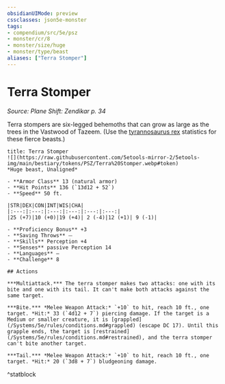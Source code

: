 ```yaml
---
obsidianUIMode: preview
cssclasses: json5e-monster
tags:
- compendium/src/5e/psz
- monster/cr/8
- monster/size/huge
- monster/type/beast
aliases: ["Terra Stomper"]
---
```

# Terra Stomper
*Source: Plane Shift: Zendikar p. 34*  

Terra stompers are six-legged behemoths that can grow as large as the trees in the Vastwood of Tazeem. (Use the [tyrannosaurus rex](/Systems/5e/bestiary/beast/tyrannosaurus-rex.md) statistics for these fierce beasts.)

```ad-statblock
title: Terra Stomper
![](https://raw.githubusercontent.com/5etools-mirror-2/5etools-img/main/bestiary/tokens/PSZ/Terra%20Stomper.webp#token)
*Huge beast, Unaligned*

- **Armor Class** 13 (natural armor)
- **Hit Points** 136 (`13d12 + 52`)
- **Speed** 50 ft.

|STR|DEX|CON|INT|WIS|CHA|
|:---:|:---:|:---:|:---:|:---:|:---:|
|25 (+7)|10 (+0)|19 (+4)| 2 (-4)|12 (+1)| 9 (-1)|

- **Proficiency Bonus** +3
- **Saving Throws** ⏤
- **Skills** Perception +4
- **Senses** passive Perception 14
- **Languages** —
- **Challenge** 8

## Actions

***Multiattack.*** The terra stomper makes two attacks: one with its bite and one with its tail. It can't make both attacks against the same target.

***Bite.*** *Melee Weapon Attack:* `+10` to hit, reach 10 ft., one target. *Hit:* 33 (`4d12 + 7`) piercing damage. If the target is a Medium or smaller creature, it is [grappled](/Systems/5e/rules/conditions.md#grappled) (escape DC 17). Until this grapple ends, the target is [restrained](/Systems/5e/rules/conditions.md#restrained), and the terra stomper can't bite another target.

***Tail.*** *Melee Weapon Attack:* `+10` to hit, reach 10 ft., one target. *Hit:* 20 (`3d8 + 7`) bludgeoning damage.
```
^statblock
